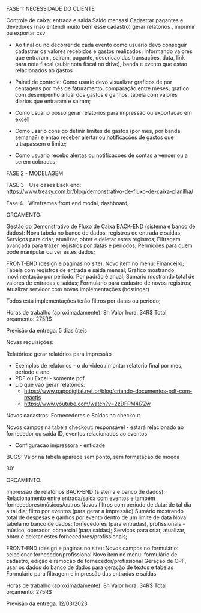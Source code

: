 FASE 1: NECESSIDADE DO CLIENTE

Controle de caixa: entrada e saida
Saldo mensasl
Cadastrar pagantes e devedores (nao entendi muito bem esse cadastro)
gerar relatorios , imprimir ou exportar csv

- Ao final ou no decorrer de cada evento como usuario devo conseguir cadastrar os valores recebidos e gastos realizados;
  Informando valores que entraram , sairam, pagante, descricao das transações, data, link para nota fiscal (subir nota fiscal no drive), banda e evento que estao relacionados ao gastos

- Painel de controle: Como usario devo visualizar graficos de por centagens por mês de faturamento, comparação entre meses, grafico com desempenho anual dos gastos e ganhos, tabela com valores diarios que entraram e sairam;

- Como usuario posso gerar relatorios para impressão ou exportacao em excell

- Como usario consigo definir limites de gastos (por mes, por banda, semana?) e entao receber alertar ou notificações de gastos que ultrapassem o limite;

- Como usuario recebo alertas ou notificacoes de contas a vencer ou a serem cobradas;

FASE 2 - MODELAGEM

FASE 3 - Use cases Back end:
https://www.treasy.com.br/blog/demonstrativo-de-fluxo-de-caixa-planilha/

Fase 4 - Wireframes front end
modal,
dashboard,

ORÇAMENTO:

Gestão do Demonstrativo de Fluxo de Caixa
BACK-END (sistema e banco de dados):
Nova tabela no banco de dados: registros de entrada e saidas;
Serviços para criar, atualizar, obter e deletar estes registros;
Filtragem avançada para trazer registros por datas e periodos;
Permições para quem pode manipular ou ver estes dados;

FRONT-END (design e paginas no site):
Novo item no menu: Financeiro;
Tabela com registros de entrada e saida mensal;
Grafico mostrando movimentação por periodo. Por padrão é anual;
Sumario mostrando total de valores de entradas e saidas;
Formulario para cadastro de novos registros;
Atualizar servidor com novas implementações (hostinger)

Todos esta implementações terão filtros por datas ou periodo;

Horas de trabalho (aproximadamente):
8h
Valor hora: 34R$
Total orçamento: 275R$

Previsão da entrega: 5 dias úteis

Novas requisições:

Relatórios: gerar relatórios para impressão

- Exemplos de relatorios - o do video / montar relatorio final por mes, periodo e ano
- PDF ou Excel - somente pdf
- Lib que vao gerar relatorios:
  - https://www.papodigital.net.br/blog/criando-documentos-pdf-com-reactjs
  - https://www.youtube.com/watch?v=2zDFPM4l7Zw

Novos cadastros: Fornecedores e Saídas no checkout

Novos campos na tabela checkout: responsável - estará relacionado ao fornecedor ou saída ID, eventos relacionados ao eventos

- Configuracao impressora - entidade

BUGS:
Valor na tabela aparece sem ponto, sem formatação de moeda

30'

ORÇAMENTO:

Impressão de relatórios
BACK-END (sistema e banco de dados):
Relacionamento entre entrada/saída com eventos e também fornecedores/músicos/outros
Novos filtros com período de data: de tal dia a tal dia; filtro por eventos (para gerar a impressão)
Sumário mostrando total de despesas e ganhos por evento dentro de um limite de data
Nova tabela no banco de dados: fornecedores (para entradas), profissionais - músico, operador, comercial (para saídas);
Serviços para criar, atualizar, obter e deletar estes fornecedores/profissionais;

FRONT-END (design e paginas no site):
Novos campos no formulário: selecionar fornecedor/profissional
Novo item no menu: formulário de cadastro, edição e remoção de fornecedor/profissional
Geração de CPF, usar os dados do banco de dados para geração de textos e tabelas
Formulário para filtragem e impressão das entradas e saídas

Horas de trabalho (aproximadamente):
8h
Valor hora: 34R$
Total orçamento: 275R$

Previsão da entrega: 12/03/2023
